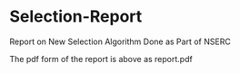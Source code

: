 # Selection-Report
Report on New Selection Algorithm Done as Part of NSERC

The pdf form of the report is above as report.pdf
